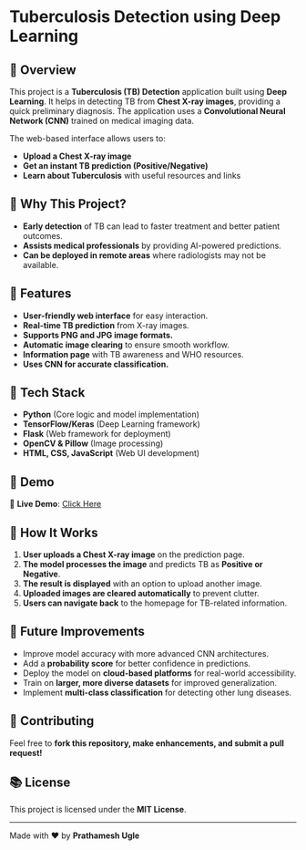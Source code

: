 # Tuberculosis Detection using Deep Learning

## 🚀 Overview
This project is a **Tuberculosis (TB) Detection** application built using **Deep Learning**. It helps in detecting TB from **Chest X-ray images**, providing a quick preliminary diagnosis. The application uses a **Convolutional Neural Network (CNN)** trained on medical imaging data.

The web-based interface allows users to:
- **Upload a Chest X-ray image**
- **Get an instant TB prediction (Positive/Negative)**
- **Learn about Tuberculosis** with useful resources and links

## 🎯 Why This Project?
- **Early detection** of TB can lead to faster treatment and better patient outcomes.
- **Assists medical professionals** by providing AI-powered predictions.
- **Can be deployed in remote areas** where radiologists may not be available.

## 🌟 Features
- **User-friendly web interface** for easy interaction.
- **Real-time TB prediction** from X-ray images.
- **Supports PNG and JPG image formats.**
- **Automatic image clearing** to ensure smooth workflow.
- **Information page** with TB awareness and WHO resources.
- **Uses CNN for accurate classification.**

## 🤖 Tech Stack
- **Python** (Core logic and model implementation)
- **TensorFlow/Keras** (Deep Learning framework)
- **Flask** (Web framework for deployment)
- **OpenCV & Pillow** (Image processing)
- **HTML, CSS, JavaScript** (Web UI development)

## 📸 Demo
🎥 **Live Demo**: [Click Here]((https://huggingface.co/spaces/TheGrandmaSlayer/tb-detection))

## 🏰 How It Works
1. **User uploads a Chest X-ray image** on the prediction page.
2. **The model processes the image** and predicts TB as **Positive or Negative**.
3. **The result is displayed** with an option to upload another image.
4. **Uploaded images are cleared automatically** to prevent clutter.
5. **Users can navigate back** to the homepage for TB-related information.

## 💪 Future Improvements
- Improve model accuracy with more advanced CNN architectures.
- Add a **probability score** for better confidence in predictions.
- Deploy the model on **cloud-based platforms** for real-world accessibility.
- Train on **larger, more diverse datasets** for improved generalization.
- Implement **multi-class classification** for detecting other lung diseases.

## 🤝 Contributing
Feel free to **fork this repository, make enhancements, and submit a pull request!**

## 📚 License
This project is licensed under the **MIT License**.

---
Made with ❤️ by **Prathamesh Ugle**

